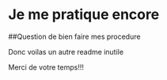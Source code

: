 # Je me pratique encore 

##Question de bien faire mes procedure

Donc voilas un autre readme inutile

Merci de votre temps!!!
